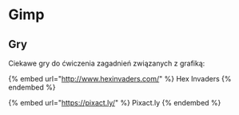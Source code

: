 # Gimp

## Gry

Ciekawe gry do ćwiczenia zagadnień związanych z grafiką:

{% embed url="http://www.hexinvaders.com/" %}
Hex Invaders
{% endembed %}

{% embed url="https://pixact.ly/" %}
Pixact.ly
{% endembed %}